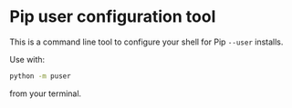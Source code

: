 # Pip user configuration tool

This is a command line tool to configure your shell for Pip `--user`
installs.

Use with:

```bash
python -m puser
```

from your terminal.
